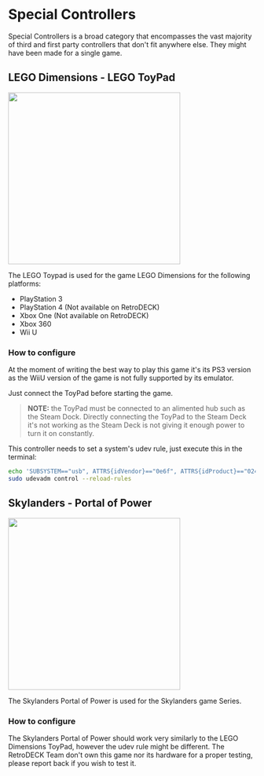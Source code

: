 # Special Controllers

Special Controllers is a broad category that encompasses the vast majority of third and first party controllers that don't fit anywhere else.
They might have been made for a single game.

## LEGO Dimensions - LEGO ToyPad

<img src="../../wiki_images/controllers/lego-toypad.jpg" width="350">

The LEGO Toypad is used for the game LEGO Dimensions for the following platforms:

- PlayStation 3
- PlayStation 4 (Not available on RetroDECK)
- Xbox One (Not available on RetroDECK)
- Xbox 360
- Wii U

### How to configure
At the moment of writing the best way to play this game it's its PS3 version as the WiiU version of the game is not fully supported by its emulator.

Just connect the ToyPad before starting the game.

> **NOTE:** the ToyPad must be connected to an alimented hub such as the Steam Dock. Directly connecting the ToyPad to the Steam Deck it's not working as the Steam Deck is not giving it enough power to turn it on constantly.

This controller needs to set a system's udev rule, just execute this in the terminal:
```bash
echo 'SUBSYSTEM=="usb", ATTRS{idVendor}=="0e6f", ATTRS{idProduct}=="0241", MODE="0666"' | sudo tee -a /etc/udev/rules.d/71-toypad.rules > /dev/null
sudo udevadm control --reload-rules
```

## Skylanders - Portal of Power

<img src="../../wiki_images/controllers/skylanders-portal.jpg" width="350">

The Skylanders Portal of Power is used for the Skylanders game Series.

### How to configure
The Skylanders Portal of Power should work very similarly to the LEGO Dimensions ToyPad, however the udev rule might be different.
The RetroDECK Team don't own this game nor its hardware for a proper testing, please report back if you wish to test it.
